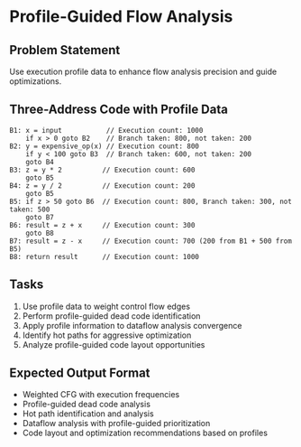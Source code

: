 # Profile-Guided Flow Analysis

## Problem Statement
Use execution profile data to enhance flow analysis precision and guide optimizations.

## Three-Address Code with Profile Data
```
B1: x = input           // Execution count: 1000
    if x > 0 goto B2    // Branch taken: 800, not taken: 200
B2: y = expensive_op(x) // Execution count: 800
    if y < 100 goto B3  // Branch taken: 600, not taken: 200
    goto B4
B3: z = y * 2          // Execution count: 600
    goto B5
B4: z = y / 2          // Execution count: 200
    goto B5
B5: if z > 50 goto B6  // Execution count: 800, Branch taken: 300, not taken: 500
    goto B7
B6: result = z + x     // Execution count: 300
    goto B8
B7: result = z - x     // Execution count: 700 (200 from B1 + 500 from B5)
B8: return result      // Execution count: 1000
```

## Tasks
1. Use profile data to weight control flow edges
2. Perform profile-guided dead code identification
3. Apply profile information to dataflow analysis convergence
4. Identify hot paths for aggressive optimization
5. Analyze profile-guided code layout opportunities

## Expected Output Format
- Weighted CFG with execution frequencies
- Profile-guided dead code analysis
- Hot path identification and analysis
- Dataflow analysis with profile-guided prioritization
- Code layout and optimization recommendations based on profiles